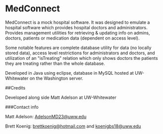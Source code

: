 # MedConnect

MedConnect is a mock hospital software.  It was designed to emulate a hospital software which provides hospital doctors and administrators.
Provides management utilities for retrieving & updating info on admins, doctors, patients or medication data (dependent on access level).

Some notable features are complete database utility for data (no locally stored data), access level restrictions for administrators and doctors, and utilization of an "isTreating" relation which only shows doctors the patients they are treating rather than the whole database.

Developed in Java using eclipse, database in MySQL hosted at UW-Whitewater on the Washington server.

##Credits

Developed along side Matt Adelson at UW-Whitewater

###Contact info

Matt Adelson: AdelsonMD23@uww.edu

Brett Koenig:
brettkoenig@hotmail.com
and
koenigbs18@uww.edu
